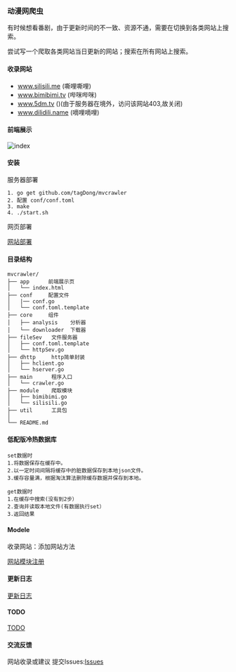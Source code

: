 ### 动漫网爬虫

有时候想看番剧，由于更新时间的不一致、资源不通，需要在切换到各类网站上搜索。

尝试写一个爬取各类网站当日更新的网站；搜索在所有网站上搜索。

#### 收录网站

- www.silisili.me (嘶哩嘶哩)
- www.bimibimi.tv (哔咪哔咪)
- www.5dm.tv ()(由于服务器在境外，访问该网站403,故关闭)
- www.dilidili.name (嘀哩嘀哩)

#### 前端展示

![index](https://github.com/tagDong/mvcrawler/blob/master/assets/image/index.jpg)

#### 安装

服务器部署
```
1. go get github.com/tagDong/mvcrawler
2. 配置 conf/conf.toml
3. make 
4. ./start.sh  
```

网页部署

[网站部署](./fileSev/README.md)

#### 目录结构
```
mvcrawler/
├── app      前端展示页   
│   └── index.html     
├── conf     配置文件
│   |── conf.go       
│   └── conf.toml.template   
├── core     组件
│   ├── analysis    分析器
│   └── downloader  下载器
├── fileSev   文件服务器   
│   ├── conf.toml.template 
│   └── httpSev.go      
├── dhttp     http简单封装
│   ├── hclient.go    
│   └── hserver.go  
├── main      程序入口
│   └── crawler.go 
├── module    爬取模块
│   ├── bimibimi.go
│   └── silisili.go
├── util      工具包
│  
└── README.md
```

#### 低配版冷热数据库

```
set数据时
1.将数据保存在缓存中。
2.以一定时间间隔将缓存中的脏数据保存到本地json文件。
3.缓存容量满，根据淘汰算法删除缓存数据并保存到本地。

get数据时
1.在缓存中搜索(没有到2步）
2.查询并读取本地文件(有数据执行set）
3.返回结果

```

#### Modele

收录网站：添加网站方法

[网站模块注册](./module/README.md)

#### 更新日志

[更新日志](./UPDATE.md)

#### TODO

[TODO](./TODO.md)

#### 交流反馈

网站收录或建议 提交Issues:[Issues](https://github.com/tagDong/mvcrawler/issues)


